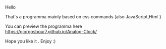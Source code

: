 Hello 

That's a programma mainly based on css commands (also JavaScript,Html )

You can preview the programma here https://giorgosbour7.github.io/Analog-Clock/

Hope you like it . 
Enjoy :)
